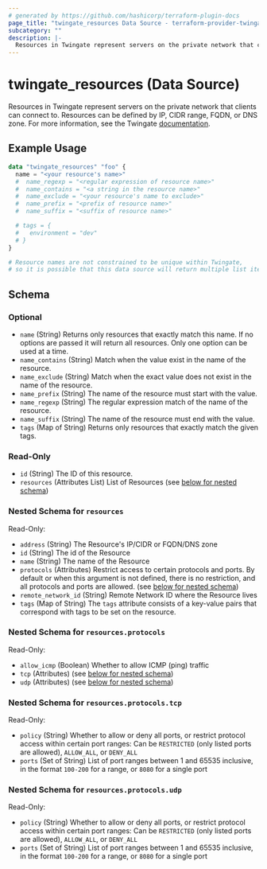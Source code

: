 ```yaml
---
# generated by https://github.com/hashicorp/terraform-plugin-docs
page_title: "twingate_resources Data Source - terraform-provider-twingate"
subcategory: ""
description: |-
  Resources in Twingate represent servers on the private network that clients can connect to. Resources can be defined by IP, CIDR range, FQDN, or DNS zone. For more information, see the Twingate documentation https://docs.twingate.com/docs/resources-and-access-nodes.
---
```


# twingate_resources (Data Source)

Resources in Twingate represent servers on the private network that clients can connect to. Resources can be defined by IP, CIDR range, FQDN, or DNS zone. For more information, see the Twingate [documentation](https://docs.twingate.com/docs/resources-and-access-nodes).

## Example Usage

```terraform
data "twingate_resources" "foo" {
  name = "<your resource's name>"
  #  name_regexp = "<regular expression of resource name>"
  #  name_contains = "<a string in the resource name>"
  #  name_exclude = "<your resource's name to exclude>"
  #  name_prefix = "<prefix of resource name>"
  #  name_suffix = "<suffix of resource name>"

  # tags = {
  #   environment = "dev"
  # }
}

# Resource names are not constrained to be unique within Twingate,
# so it is possible that this data source will return multiple list items.
```

<!-- schema generated by tfplugindocs -->
## Schema

### Optional

- `name` (String) Returns only resources that exactly match this name. If no options are passed it will return all resources. Only one option can be used at a time.
- `name_contains` (String) Match when the value exist in the name of the resource.
- `name_exclude` (String) Match when the exact value does not exist in the name of the resource.
- `name_prefix` (String) The name of the resource must start with the value.
- `name_regexp` (String) The regular expression match of the name of the resource.
- `name_suffix` (String) The name of the resource must end with the value.
- `tags` (Map of String) Returns only resources that exactly match the given tags.

### Read-Only

- `id` (String) The ID of this resource.
- `resources` (Attributes List) List of Resources (see [below for nested schema](#nestedatt--resources))

<a id="nestedatt--resources"></a>
### Nested Schema for `resources`

Read-Only:

- `address` (String) The Resource's IP/CIDR or FQDN/DNS zone
- `id` (String) The id of the Resource
- `name` (String) The name of the Resource
- `protocols` (Attributes) Restrict access to certain protocols and ports. By default or when this argument is not defined, there is no restriction, and all protocols and ports are allowed. (see [below for nested schema](#nestedatt--resources--protocols))
- `remote_network_id` (String) Remote Network ID where the Resource lives
- `tags` (Map of String) The `tags` attribute consists of a key-value pairs that correspond with tags to be set on the resource.

<a id="nestedatt--resources--protocols"></a>
### Nested Schema for `resources.protocols`

Read-Only:

- `allow_icmp` (Boolean) Whether to allow ICMP (ping) traffic
- `tcp` (Attributes) (see [below for nested schema](#nestedatt--resources--protocols--tcp))
- `udp` (Attributes) (see [below for nested schema](#nestedatt--resources--protocols--udp))

<a id="nestedatt--resources--protocols--tcp"></a>
### Nested Schema for `resources.protocols.tcp`

Read-Only:

- `policy` (String) Whether to allow or deny all ports, or restrict protocol access within certain port ranges: Can be `RESTRICTED` (only listed ports are allowed), `ALLOW_ALL`, or `DENY_ALL`
- `ports` (Set of String) List of port ranges between 1 and 65535 inclusive, in the format `100-200` for a range, or `8080` for a single port


<a id="nestedatt--resources--protocols--udp"></a>
### Nested Schema for `resources.protocols.udp`

Read-Only:

- `policy` (String) Whether to allow or deny all ports, or restrict protocol access within certain port ranges: Can be `RESTRICTED` (only listed ports are allowed), `ALLOW_ALL`, or `DENY_ALL`
- `ports` (Set of String) List of port ranges between 1 and 65535 inclusive, in the format `100-200` for a range, or `8080` for a single port
